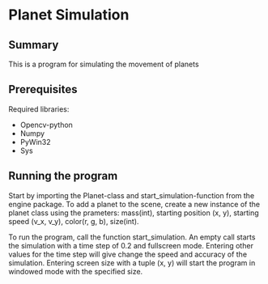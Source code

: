 # Planet Simulation


## Summary
This is a program for simulating the movement of planets

## Prerequisites
Required libraries:
* Opencv-python
* Numpy 
* PyWin32
* Sys

## Running the program
Start by importing the Planet-class and start_simulation-function from
the engine package. To add a planet to the scene, create a new instance of
the planet class using the prameters: mass(int), starting position (x, y),
starting speed (v_x, v_y), color(r, g, b), size(int).

To run the program, call the function start_simulation. An empty call starts
the simulation with a time step of 0.2 and fullscreen mode. Entering other
values for the time step will give change the speed and accuracy of the simulation.
Entering screen size with a tuple (x, y) will start the program in windowed mode
with the specified size.

